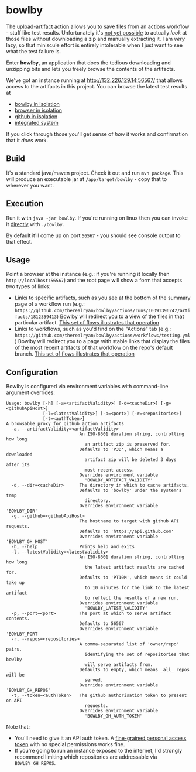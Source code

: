 # bowlby

The [upload-artifact action](https://github.com/actions/upload-artifact) allows you to save files from an actions workflow - stuff like test results.
Unfortunately it's [not yet possible](https://github.com/actions/upload-artifact/issues/14) to actually _look_ at those files without downloading a zip and manually extracting it.
I am _very_ lazy, so that miniscule effort is entirely intolerable when I just want to see what the test failure is.

Enter **bowlby**, an application that does the tedious downloading and unzipping bits and lets you freely browse the contents of the artifacts.

We've got an instance running at http://132.226.129.14:56567/ that allows access to the artifacts in this project.
You can browse the latest test results at
 * [bowlby in isolation](http://132.226.129.14:56567/latest/therealryan/bowlby/testing.yml/flow_execution_reports/app/target/mctf/latest/index.html)
 * [browser in isolation](http://132.226.129.14:56567/latest/therealryan/bowlby/testing.yml/flow_execution_reports/test/target/mctf/browser/latest/index.html)
 * [github in isolation](http://132.226.129.14:56567/latest/therealryan/bowlby/integration.yml/flow_execution_reports/github/latest/index.html)
 * [integrated system](http://132.226.129.14:56567/latest/therealryan/bowlby/integration.yml/flow_execution_reports/e2e/latest/index.html)

If you click through those you'll get sense of _how_ it works and confirmation that it _does_ work.

## Build

It's a standard java/maven project. Check it out and run `mvn package`.
This will produce an executable jar at `/app/target/bowlby` - copy that to wherever you want.

## Execution

Run it with `java -jar bowlby`.
If you're running on linux then you can invoke it [directly](https://github.com/brianm/really-executable-jars-maven-plugin) with `./bowlby`.

By default it'll come up on port `56567` - you should see console output to that effect.

## Usage

Point a browser at the instance (e.g.: if you're running it locally then `http://localhost:56567`) and the root page will show a form that accepts two types of links:
 * Links to specific artifacts, such as you see at the bottom of the summary page of a workflow run (e.g.: `https://github.com/therealryan/bowlby/actions/runs/10391396242/artifacts/1812359413`)
   Bowlby will redirect you to a view of the files in that particular artifact.
   [This set of flows illustrates that operation](http://132.226.129.14:56567/latest/therealryan/bowlby/testing.yml/flow_execution_reports/app/target/mctf/latest/index.html#?inc=chain%3Aartifact)
 * Links to workflows, such as you'd find on the "Actions" tab (e.g.: `https://github.com/therealryan/bowlby/actions/workflows/testing.yml`)
   Bowlby will redirect you to a page with stable links that display the files of the most recent artifacts of that workflow on the repo's default branch.
   [This set of flows illustrates that operation](http://132.226.129.14:56567/latest/therealryan/bowlby/testing.yml/flow_execution_reports/app/target/mctf/latest/index.html#?inc=chain%3Aworkflow)

## Configuration

Bowlby is configured via environment variables with command-line argument overrides:

```
Usage: bowlby [-h] [-a=<artifactValidity>] [-d=<cacheDir>] [-g=<githubApiHost>]
              [-l=<latestValidity>] [-p=<port>] [-r=<repositories>]
              [-t=<authToken>]
A browsable proxy for github action artifacts
  -a, --artifactValidity=<artifactValidity>
                            An ISO-8601 duration string, controlling how long
                              an artifact zip is preserved for.
                            Defaults to 'P3D', which means a downloaded
                              artifact zip will be deleted 3 days after its
                              most recent access.
                            Overrides environment variable
                              'BOWLBY_ARTIFACT_VALIDITY'
  -d, --dir=<cacheDir>      The directory in which to cache artifacts.
                            Defaults to 'bowlby' under the system's temp
                              directory.
                            Overrides environment variable 'BOWLBY_DIR'
  -g, --github=<githubApiHost>
                            The hostname to target with github API requests.
                            Defaults to 'https://api.github.com'
                            Overrides environment variable 'BOWLBY_GH_HOST'
  -h, --help                Prints help and exits
  -l, --latestValidity=<latestValidity>
                            An ISO-8601 duration string, controlling how long
                              the latest artifact results are cached for.
                            Defaults to 'PT10M', which means it could take up
                              to 10 minutes for the link to the latest artifact
                              to reflect the results of a new run.
                            Overrides environment variable
                              'BOWLBY_LATEST_VALIDITY'
  -p, --port=<port>         The port at which to serve artifact contents.
                            Defaults to 56567
                            Overrides environment variable 'BOWLBY_PORT'
  -r, --repos=<repositories>
                            A comma-separated list of 'owner/repo' pairs,
                              identifying the set of repositories that bowlby
                              will serve artifacts from.
                            Defaults to empty, which means _all_ repos will be
                              served.
                            Overrides environment variable 'BOWLBY_GH_REPOS'
  -t, --token=<authToken>   The github authorisation token to present on API
                              requests.
                            Overrides environment variable
                              'BOWLBY_GH_AUTH_TOKEN'
```

Note that:
 * You'll need to give it an API auth token. A [fine-grained personal access token](https://docs.github.com/en/authentication/keeping-your-account-and-data-secure/managing-your-personal-access-tokens#fine-grained-personal-access-tokens) with no special permissions works fine.
 * If you're going to run an instance exposed to the internet, I'd strongly recommend limiting which repositories are addressable via `BOWLBY_GH_REPOS`.
